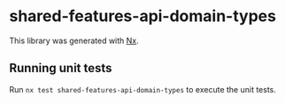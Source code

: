 # shared-features-api-domain-types

This library was generated with [Nx](https://nx.dev).

## Running unit tests

Run `nx test shared-features-api-domain-types` to execute the unit tests.
